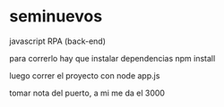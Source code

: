 # seminuevos
javascript RPA (back-end)

para correrlo hay que instalar dependencias
npm install

luego correr el proyecto con
node app.js

tomar nota del puerto, a mi me da el 3000
